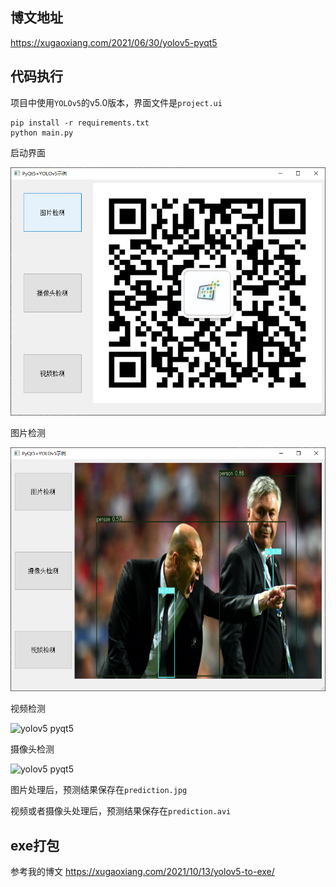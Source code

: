 ## 博文地址

<https://xugaoxiang.com/2021/06/30/yolov5-pyqt5>

## 代码执行

项目中使用`YOLOv5`的v5.0版本，界面文件是`project.ui`

```
pip install -r requirements.txt
python main.py
```

启动界面

![yolov5 pyqt5](data/screenshot_app.png)

图片检测

![yolov5 pyqt5](data/screenshot_img.png)

视频检测

![yolov5 pyqt5](data/screenshot_video.gif)

摄像头检测

![yolov5 pyqt5](data/screenshot_camera.gif)

图片处理后，预测结果保存在`prediction.jpg`

视频或者摄像头处理后，预测结果保存在`prediction.avi`

## exe打包

参考我的博文 <https://xugaoxiang.com/2021/10/13/yolov5-to-exe/>
